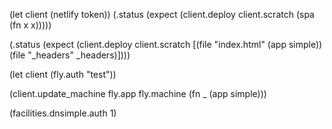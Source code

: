 (let client (netlify token))
(.status (expect (client.deploy client.scratch (spa (fn x x)))))

(.status (expect (client.deploy client.scratch [(file "index.html" (app simple)) (file "_headers" _headers)])))

(let client (fly.auth "test"))
<!-- need to capture environment here -->
(client.update_machine fly.app fly.machine (fn _ (app simple)))


(facilities.dnsimple.auth 1)